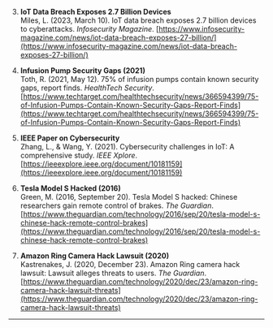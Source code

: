 

    
3. **IoT Data Breach Exposes 2.7 Billion Devices**  
    Miles, L. (2023, March 10). IoT data breach exposes 2.7 billion devices to cyberattacks. _Infosecurity Magazine_. [https://www.infosecurity-magazine.com/news/iot-data-breach-exposes-27-billion/](https://www.infosecurity-magazine.com/news/iot-data-breach-exposes-27-billion/)
    
4. **Infusion Pump Security Gaps (2021)**  
    Toth, R. (2021, May 12). 75% of infusion pumps contain known security gaps, report finds. _HealthTech Security_. [https://www.techtarget.com/healthtechsecurity/news/366594399/75-of-Infusion-Pumps-Contain-Known-Security-Gaps-Report-Finds](https://www.techtarget.com/healthtechsecurity/news/366594399/75-of-Infusion-Pumps-Contain-Known-Security-Gaps-Report-Finds)
    
5. **IEEE Paper on Cybersecurity**  
    Zhang, L., & Wang, Y. (2021). Cybersecurity challenges in IoT: A comprehensive study. _IEEE Xplore_. [https://ieeexplore.ieee.org/document/10181159](https://ieeexplore.ieee.org/document/10181159)
    
6. **Tesla Model S Hacked (2016)**  
    Green, M. (2016, September 20). Tesla Model S hacked: Chinese researchers gain remote control of brakes. _The Guardian_. [https://www.theguardian.com/technology/2016/sep/20/tesla-model-s-chinese-hack-remote-control-brakes](https://www.theguardian.com/technology/2016/sep/20/tesla-model-s-chinese-hack-remote-control-brakes)
    
7. **Amazon Ring Camera Hack Lawsuit (2020)**  
    Kastrenakes, J. (2020, December 23). Amazon Ring camera hack lawsuit: Lawsuit alleges threats to users. _The Guardian_. [https://www.theguardian.com/technology/2020/dec/23/amazon-ring-camera-hack-lawsuit-threats](https://www.theguardian.com/technology/2020/dec/23/amazon-ring-camera-hack-lawsuit-threats)
    

---

